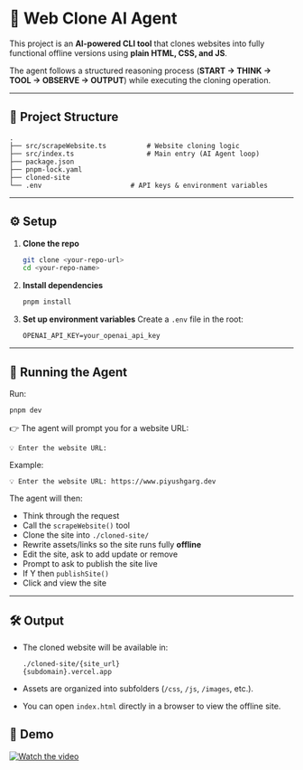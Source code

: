 # 🧠 Web Clone AI Agent

This project is an **AI-powered CLI tool** that clones websites into fully functional offline versions using **plain HTML, CSS, and JS**.

The agent follows a structured reasoning process (**START → THINK → TOOL → OBSERVE → OUTPUT**) while executing the cloning operation.

---

## 📂 Project Structure

```
.
├── src/scrapeWebsite.ts          # Website cloning logic
├── src/index.ts                  # Main entry (AI Agent loop)
├── package.json
├── pnpm-lock.yaml
├── cloned-site
└── .env                      # API keys & environment variables
```

---

## ⚙️ Setup

1. **Clone the repo**

   ```bash
   git clone <your-repo-url>
   cd <your-repo-name>
   ```

2. **Install dependencies**

   ```bash
   pnpm install
   ```

3. **Set up environment variables**
   Create a `.env` file in the root:

   ```env
   OPENAI_API_KEY=your_openai_api_key
   ```

---

## 🚀 Running the Agent

Run:

```bash
pnpm dev
```

👉 The agent will prompt you for a website URL:

```
💡 Enter the website URL:
```

Example:

```
💡 Enter the website URL: https://www.piyushgarg.dev
```

The agent will then:

- Think through the request
- Call the `scrapeWebsite()` tool
- Clone the site into `./cloned-site/`
- Rewrite assets/links so the site runs fully **offline**
- Edit the site, ask to add update or remove
- Prompt to ask to publish the site live
- If Y then `publishSite()`
- Click and view the site

---

## 🛠️ Output

- The cloned website will be available in:

  ```
  ./cloned-site/{site_url}
  {subdomain}.vercel.app
  ```

- Assets are organized into subfolders (`/css`, `/js`, `/images`, etc.).
- You can open `index.html` directly in a browser to view the offline site.

## 🎥 Demo

[![Watch the video](https://youtu.be/om7hPTGVbUE)](https://youtu.be/om7hPTGVbUE)
